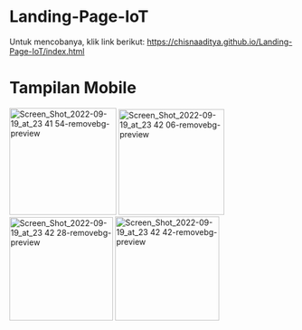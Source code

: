 # Landing-Page-IoT

Untuk mencobanya, klik link berikut:
https://chisnaaditya.github.io/Landing-Page-IoT/index.html

# Tampilan Mobile

<img width="189" alt="Screen_Shot_2022-09-19_at_23 41 54-removebg-preview" src="https://user-images.githubusercontent.com/106673027/191070459-f0831bbf-3611-472f-b2e7-5cea4a7fa95d.png"> 
<span> <img width="187" alt="Screen_Shot_2022-09-19_at_23 42 06-removebg-preview" src="https://user-images.githubusercontent.com/106673027/191070435-52c4311b-80db-4c46-ae97-df2b01f28899.png"> <span/>
<span><img width="183" alt="Screen_Shot_2022-09-19_at_23 42 28-removebg-preview" src="https://user-images.githubusercontent.com/106673027/191070424-3cb3059a-3012-445b-a925-453eec2d1d50.png"> <span/>
<span><img width="184" alt="Screen_Shot_2022-09-19_at_23 42 42-removebg-preview" src="https://user-images.githubusercontent.com/106673027/191070473-15af427e-429a-4b5a-9177-848a9e2f3e60.png"> <span/>
